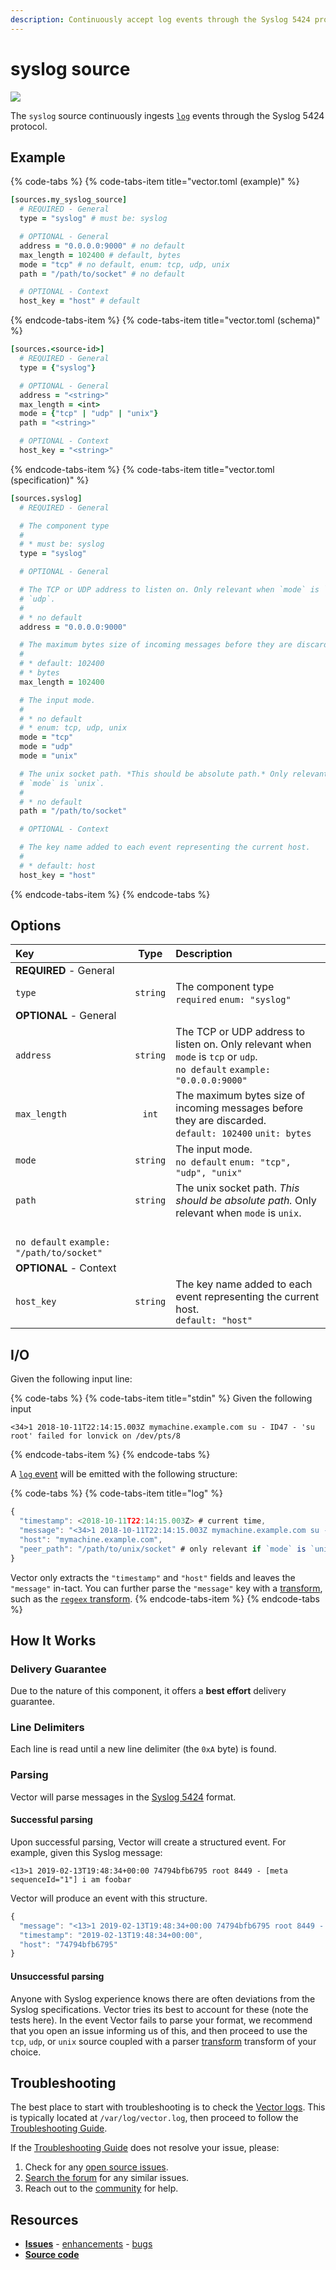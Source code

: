 ```yaml
---
description: Continuously accept log events through the Syslog 5424 protocol
---
```


<!---
!!!WARNING!!!!

This file is autogenerated! Please do not manually edit this file.
Instead, please modify the contents of `scripts/schema.toml`.
-->


# syslog source

![](../../../assets/syslog-source.svg)


The `syslog` source continuously ingests [`log`][log_event] events through the Syslog 5424 protocol.

## Example

{% code-tabs %}
{% code-tabs-item title="vector.toml (example)" %}
```coffeescript
[sources.my_syslog_source]
  # REQUIRED - General
  type = "syslog" # must be: syslog

  # OPTIONAL - General
  address = "0.0.0.0:9000" # no default
  max_length = 102400 # default, bytes
  mode = "tcp" # no default, enum: tcp, udp, unix
  path = "/path/to/socket" # no default

  # OPTIONAL - Context
  host_key = "host" # default
```
{% endcode-tabs-item %}
{% code-tabs-item title="vector.toml (schema)" %}
```coffeescript
[sources.<source-id>]
  # REQUIRED - General
  type = {"syslog"}

  # OPTIONAL - General
  address = "<string>"
  max_length = <int>
  mode = {"tcp" | "udp" | "unix"}
  path = "<string>"

  # OPTIONAL - Context
  host_key = "<string>"
```
{% endcode-tabs-item %}
{% code-tabs-item title="vector.toml (specification)" %}
```coffeescript
[sources.syslog]
  # REQUIRED - General

  # The component type
  #
  # * must be: syslog
  type = "syslog"

  # OPTIONAL - General

  # The TCP or UDP address to listen on. Only relevant when `mode` is `tcp` or
  # `udp`.
  #
  # * no default
  address = "0.0.0.0:9000"

  # The maximum bytes size of incoming messages before they are discarded.
  #
  # * default: 102400
  # * bytes
  max_length = 102400

  # The input mode.
  #
  # * no default
  # * enum: tcp, udp, unix
  mode = "tcp"
  mode = "udp"
  mode = "unix"

  # The unix socket path. *This should be absolute path.* Only relevant when
  # `mode` is `unix`.
  #
  # * no default
  path = "/path/to/socket"

  # OPTIONAL - Context

  # The key name added to each event representing the current host.
  #
  # * default: host
  host_key = "host"
```
{% endcode-tabs-item %}
{% endcode-tabs %}

## Options

| Key  | Type  | Description |
| :--- | :---: | :---------- |
| **REQUIRED** - General | | |
| `type` | `string` | The component type<br />`required` `enum: "syslog"` |
| **OPTIONAL** - General | | |
| `address` | `string` | The TCP or UDP address to listen on. Only relevant when `mode` is `tcp` or `udp`.<br />`no default` `example: "0.0.0.0:9000"` |
| `max_length` | `int` | The maximum bytes size of incoming messages before they are discarded.<br />`default: 102400` `unit: bytes` |
| `mode` | `string` | The input mode.<br />`no default` `enum: "tcp", "udp", "unix"` |
| `path` | `string` | The unix socket path. *This should be absolute path.* Only relevant when `mode` is `unix`.
<br />`no default` `example: "/path/to/socket"` |
| **OPTIONAL** - Context | | |
| `host_key` | `string` | The key name added to each event representing the current host.<br />`default: "host"` |

## I/O



Given the following input line:

{% code-tabs %}
{% code-tabs-item title="stdin" %}
Given the following input

```
<34>1 2018-10-11T22:14:15.003Z mymachine.example.com su - ID47 - 'su root' failed for lonvick on /dev/pts/8
```
{% endcode-tabs-item %}
{% endcode-tabs %}

A [`log` event][log_event] will be emitted with the following structure:

{% code-tabs %}
{% code-tabs-item title="log" %}
```javascript
{
  "timestamp": <2018-10-11T22:14:15.003Z> # current time,
  "message": "<34>1 2018-10-11T22:14:15.003Z mymachine.example.com su - ID47 - 'su root' failed for lonvick on /dev/pts/8",
  "host": "mymachine.example.com",
  "peer_path": "/path/to/unix/socket" # only relevant if `mode` is `unix`
}
```

Vector only extracts the `"timestamp"` and `"host"` fields and leaves the `"message"` in-tact. You can further parse the `"message"` key with a [transform][transforms], such as the [`regeex` transform][regex_parser_transform].
{% endcode-tabs-item %}
{% endcode-tabs %}



## How It Works

### Delivery Guarantee

Due to the nature of this component, it offers a **best effort**
delivery guarantee.

### Line Delimiters

Each line is read until a new line delimiter (the `0xA` byte) is found.

### Parsing

Vector will parse messages in the [Syslog 5424][syslog_5424] format.

#### Successful parsing

Upon successful parsing, Vector will create a structured event. For example, given this Syslog message:

```
<13>1 2019-02-13T19:48:34+00:00 74794bfb6795 root 8449 - [meta sequenceId="1"] i am foobar
```

Vector will produce an event with this structure.

```javascript
{
  "message": "<13>1 2019-02-13T19:48:34+00:00 74794bfb6795 root 8449 - [meta sequenceId="1"] i am foobar",
  "timestamp": "2019-02-13T19:48:34+00:00",
  "host": "74794bfb6795"
}
```

#### Unsuccessful parsing

Anyone with Syslog experience knows there are often deviations from the Syslog specifications. Vector tries its best to account for these (note the tests here). In the event Vector fails to parse your format, we recommend that you open an issue informing us of this, and then proceed to use the `tcp`, `udp`, or `unix` source coupled with a parser [transform][transforms] transform of your choice.

## Troubleshooting

The best place to start with troubleshooting is to check the
[Vector logs][monitoring_logs]. This is typically located at
`/var/log/vector.log`, then proceed to follow the
[Troubleshooting Guide][troubleshooting].

If the [Troubleshooting Guide][troubleshooting] does not resolve your
issue, please:

1. Check for any [open source issues](https://github.com/timberio/vector/issues?q=is%3Aopen+is%3Aissue+label%3A%22Source%3A+syslog%22).
2. [Search the forum][search_forum] for any similar issues.
2. Reach out to the [community][community] for help.

## Resources

* [**Issues**](https://github.com/timberio/vector/issues?q=is%3Aopen+is%3Aissue+label%3A%22Source%3A+syslog%22) - [enhancements](https://github.com/timberio/vector/issues?q=is%3Aopen+is%3Aissue+label%3A%22Source%3A+syslog%22+label%3A%22Type%3A+Enhancement%22) - [bugs](https://github.com/timberio/vector/issues?q=is%3Aopen+is%3Aissue+label%3A%22Source%3A+syslog%22+label%3A%22Type%3A+Bug%22)
* [**Source code**](https://github.com/timberio/vector/tree/master/src/source/syslog.rs)


[log_event]: "../../../about/data-model.md#log"
[transforms]: "../../../usage/configuration/transforms"
[regex_parser_transform]: "../../../usage/configuration/transforms/regex_parser.md"
[syslog_5424]: "https://tools.ietf.org/html/rfc5424"
[monitoring_logs]: "../../../administration/moonitoring.md#logs"
[troubleshooting]: "../../../usages/guides/troubleshooting.md"
[search_forum]: "https://forum.vectorproject.io/search?expanded=true"
[community]: "https://vectorproject.io/community"

